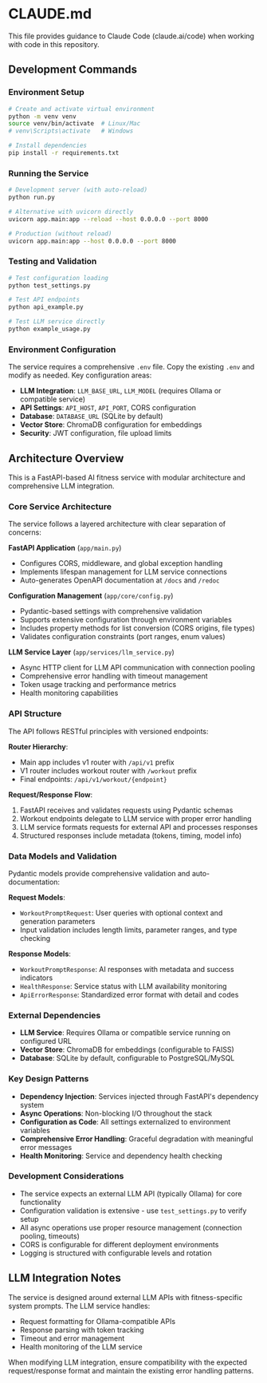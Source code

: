 # CLAUDE.md

This file provides guidance to Claude Code (claude.ai/code) when working with code in this repository.

## Development Commands

### Environment Setup
```bash
# Create and activate virtual environment
python -m venv venv
source venv/bin/activate  # Linux/Mac
# venv\Scripts\activate   # Windows

# Install dependencies
pip install -r requirements.txt
```

### Running the Service
```bash
# Development server (with auto-reload)
python run.py

# Alternative with uvicorn directly
uvicorn app.main:app --reload --host 0.0.0.0 --port 8000

# Production (without reload)
uvicorn app.main:app --host 0.0.0.0 --port 8000
```

### Testing and Validation
```bash
# Test configuration loading
python test_settings.py

# Test API endpoints
python api_example.py

# Test LLM service directly
python example_usage.py
```

### Environment Configuration
The service requires a comprehensive `.env` file. Copy the existing `.env` and modify as needed. Key configuration areas:
- **LLM Integration**: `LLM_BASE_URL`, `LLM_MODEL` (requires Ollama or compatible service)
- **API Settings**: `API_HOST`, `API_PORT`, CORS configuration
- **Database**: `DATABASE_URL` (SQLite by default)
- **Vector Store**: ChromaDB configuration for embeddings
- **Security**: JWT configuration, file upload limits

## Architecture Overview

This is a FastAPI-based AI fitness service with modular architecture and comprehensive LLM integration.

### Core Service Architecture
The service follows a layered architecture with clear separation of concerns:

**FastAPI Application** (`app/main.py`)
- Configures CORS, middleware, and global exception handling
- Implements lifespan management for LLM service connections
- Auto-generates OpenAPI documentation at `/docs` and `/redoc`

**Configuration Management** (`app/core/config.py`)
- Pydantic-based settings with comprehensive validation
- Supports extensive configuration through environment variables
- Includes property methods for list conversion (CORS origins, file types)
- Validates configuration constraints (port ranges, enum values)

**LLM Service Layer** (`app/services/llm_service.py`)
- Async HTTP client for LLM API communication with connection pooling
- Comprehensive error handling with timeout management
- Token usage tracking and performance metrics
- Health monitoring capabilities

### API Structure
The API follows RESTful principles with versioned endpoints:

**Router Hierarchy**:
- Main app includes v1 router with `/api/v1` prefix
- V1 router includes workout router with `/workout` prefix
- Final endpoints: `/api/v1/workout/{endpoint}`

**Request/Response Flow**:
1. FastAPI receives and validates requests using Pydantic schemas
2. Workout endpoints delegate to LLM service with proper error handling
3. LLM service formats requests for external API and processes responses
4. Structured responses include metadata (tokens, timing, model info)

### Data Models and Validation
Pydantic models provide comprehensive validation and auto-documentation:

**Request Models**:
- `WorkoutPromptRequest`: User queries with optional context and generation parameters
- Input validation includes length limits, parameter ranges, and type checking

**Response Models**:
- `WorkoutPromptResponse`: AI responses with metadata and success indicators
- `HealthResponse`: Service status with LLM availability monitoring
- `ApiErrorResponse`: Standardized error format with detail and codes

### External Dependencies
- **LLM Service**: Requires Ollama or compatible service running on configured URL
- **Vector Store**: ChromaDB for embeddings (configurable to FAISS)
- **Database**: SQLite by default, configurable to PostgreSQL/MySQL

### Key Design Patterns
- **Dependency Injection**: Services injected through FastAPI's dependency system
- **Async Operations**: Non-blocking I/O throughout the stack
- **Configuration as Code**: All settings externalized to environment variables
- **Comprehensive Error Handling**: Graceful degradation with meaningful error messages
- **Health Monitoring**: Service and dependency health checking

### Development Considerations
- The service expects an external LLM API (typically Ollama) for core functionality
- Configuration validation is extensive - use `test_settings.py` to verify setup
- All async operations use proper resource management (connection pooling, timeouts)
- CORS is configurable for different deployment environments
- Logging is structured with configurable levels and rotation

## LLM Integration Notes

The service is designed around external LLM APIs with fitness-specific system prompts. The LLM service handles:
- Request formatting for Ollama-compatible APIs
- Response parsing with token tracking
- Timeout and error management
- Health monitoring of the LLM service

When modifying LLM integration, ensure compatibility with the expected request/response format and maintain the existing error handling patterns.